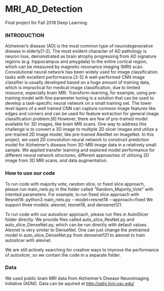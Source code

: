 # MRI_AD_Detection
Final project for Fall 2018 Deep Learning.

### INTRODUCTION
Alzheimer’s disease (AD) is the most common type of neurodegenerative disease in elderly[1-2]. The most evident character of AD pathology is neuron loss, demonstrated as brain atrophy progressing from AD signature regions (e.g. hippocampus and amygdala) to the entire cortical region, which can be measured by magnetic resonance imaging (MRI) scan. 
Convolutional neural network has been widely used for image classification tasks with excellent performance.[3-5] A well-performed CNN image classifier is usually developed based on a huge amount of training data, which is impractical for medical image classification, due to limited resource, especially brain MRI. Transform-learning, for example, using pre-training model with fine parameter tuning is a solution that can be used to develop a task-specific neural network on a small training set. The lower level layers of a well trained CNN can capture common image features like edges and corners and can be used for feature extraction for general image classification problem.[6] However, there are few of pre-trained model available for 3D images, like brain MRI scans. One way to address this challenge is to convert a 3D image to multiple 2D slicer images and utilize a pre-trained 2D image model, like pre-trained AlexNet on ImageNet.
In this project, we used 2D convolution neural network to construct prediction model for Alzheimer’s disease from 3D-MRI image data in a relatively small sample. We applied transfer learning and explored model performance for different neural network structures, different approaches of utilizing 2D image from 3D MRI scans, and data augmentation.

### How to use our code
To run code with majority vote, random slice, or fixed slice approach, please run main_nets.py in the folder called "Random_Majority_Vote" with intented parameters. 
For example, to run fixed slice approach with Resnet18:
python3 main_nets.py --model=resnet18 --approach=fixed
We support three models: alexnet, resnet18, and densenet121. 

To run code with our autoslicer approach, please run files in AutoSlicer folder directly.
We provide files called auto_slice_ResNet.py and auto_slice_DenseNet.py, which can be run directly with default values.
Alexnet is very similar to DenseNet. One can just change the pretrained model in auto_slice_DenseNet.py from densenet121 to alexnet to train autoslicer with alexnet. 

We are still actively searching for creative ways to improve the performance of autoslicer, so we contain the code in a separate folder.

### Data

We used public brain MRI data from Alzheimer’s Disease Neuroimaging Initiative (ADNI). Data can be aquired at http://adni.loni.usc.edu/
